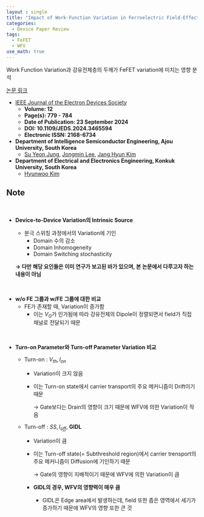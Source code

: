 ```yaml
---
layout : single
title: "Impact of Work-Function Variation in Ferroelectric Field-Effect Transistor"
categories: 
  - Device Paper Review
tags:
  - FeFET
  - WFV    
use_math: true
---
```


Work Function Variation과 강유전체층의 두께가 FeFET variation에 미치는 영향 분석          

[논문 링크](https://ieeexplore.ieee.org/document/10685408)  

- [IEEE Journal of the Electron Devices Society](https://ieeexplore.ieee.org/xpl/RecentIssue.jsp?punumber=6245494)   
  - **Volume: 12**   
  - **Page(s): 779 - 784**   
  - **Date of Publication: 23 September 2024**   
  - **DOI: 10.1109/JEDS.2024.3465594**   
  - **Electronic ISSN: 2168-6734**   
- **Department of Intelligence Semiconductor Engineering, Ajou University, South Korea**     
  - [Su Yeon Jung](https://ieeexplore.ieee.org/author/195476707515700), [Jongmin Lee](https://ieeexplore.ieee.org/author/37085676301), [Jang Hyun Kim](https://ieeexplore.ieee.org/author/37600780000)    
- **Department of Electrical and Electronics Engineering, Konkuk University, South Korea**    
  - [Hyunwoo Kim](https://ieeexplore.ieee.org/author/38200837800)   


## Note

&nbsp;

- **Device-to-Device Variation의 Intrinsic Source**
    - 분극 스위칭 과정에서의 Variation에 기인
        - Domain 수의 감소
        - Domain Inhomogeneity
        - Domain Switching stochasticity
    
    **→ 다만 해당 요인들은 이미 연구가 보고된 바가 있으며, 본 논문에서 다루고자 하는 내용이 아님**

&nbsp;

- **w/o FE 그룹과 w/FE 그룹에 대한 비교**
    - FE가 존재할 때, Variation이 증가함
        - 이는 $V_G$가 인가됨에 따라 강유전체의 Dipole이 정렬되면서 field가 직접 채널로 전달되기 때문

&nbsp;

- **Turn-on Parameter와 Turn-off Parameter Variation 비교**
    - Turn-on : $V_{th}, I_{on}$
        - Variation이 크지 않음
        - 이는 Turn-on state에서 carrier transport의 주요 메커니즘이 Drift이기 때문
            
            → Gate보다는 Drain의 영향이 크기 때문에 WFV에 의한 Variation이 작음    
            
    - Turn-off : $SS, I_{off}$, **GIDL**
        - Variation이 큼
        - 이는 Turn-off state(= Subthreshold region)에서 carrier trensport의 주요  메커니즘이 Diffusion에 기인하기 때문
            
            → Gate의 영향이 지배적이기 때문에 WFV에 의한 Variation이 큼   
            
        - **GIDL의 경우, WFV의 영향력이 매우 큼**
            - GIDL은 Edge area에서 발생하는데, field 또한 좁은 영역에서 세기가 증가하기 때문에 WFV의 영향 또한 큰 것

&nbsp;
